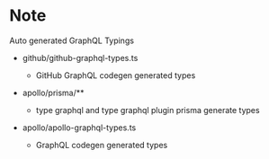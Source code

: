 # Note

Auto generated GraphQL Typings

- github/github-graphql-types.ts

  - GitHub GraphQL codegen generated types

- apollo/prisma/\*\*

  - type graphql and type graphql plugin prisma generate types

- apollo/apollo-graphql-types.ts
  - GraphQL codegen generated types

